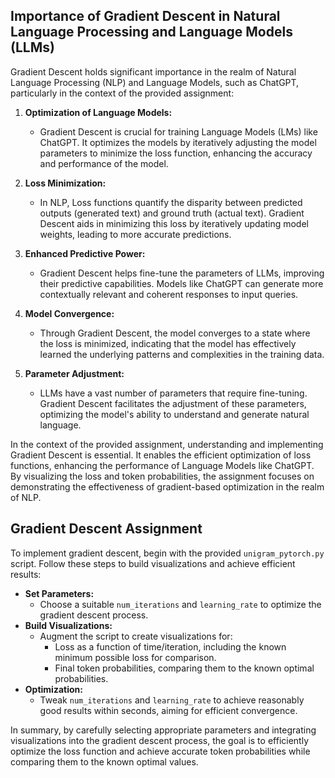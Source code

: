 ## Importance of Gradient Descent in Natural Language Processing and Language Models (LLMs)

Gradient Descent holds significant importance in the realm of Natural Language Processing (NLP) and Language Models, such as ChatGPT, particularly in the context of the provided assignment:

1. **Optimization of Language Models:**
   - Gradient Descent is crucial for training Language Models (LMs) like ChatGPT. It optimizes the models by iteratively adjusting the model parameters to minimize the loss function, enhancing the accuracy and performance of the model.

2. **Loss Minimization:**
   - In NLP, Loss functions quantify the disparity between predicted outputs (generated text) and ground truth (actual text). Gradient Descent aids in minimizing this loss by iteratively updating model weights, leading to more accurate predictions.

3. **Enhanced Predictive Power:**
   - Gradient Descent helps fine-tune the parameters of LLMs, improving their predictive capabilities. Models like ChatGPT can generate more contextually relevant and coherent responses to input queries.

4. **Model Convergence:**
   - Through Gradient Descent, the model converges to a state where the loss is minimized, indicating that the model has effectively learned the underlying patterns and complexities in the training data.

5. **Parameter Adjustment:**
   - LLMs have a vast number of parameters that require fine-tuning. Gradient Descent facilitates the adjustment of these parameters, optimizing the model's ability to understand and generate natural language.

In the context of the provided assignment, understanding and implementing Gradient Descent is essential. It enables the efficient optimization of loss functions, enhancing the performance of Language Models like ChatGPT. By visualizing the loss and token probabilities, the assignment focuses on demonstrating the effectiveness of gradient-based optimization in the realm of NLP.

## Gradient Descent Assignment 

To implement gradient descent, begin with the provided `unigram_pytorch.py` script. Follow these steps to build visualizations and achieve efficient results:
- **Set Parameters:**
   - Choose a suitable `num_iterations` and `learning_rate` to optimize the gradient descent process.
-  **Build Visualizations:**
   - Augment the script to create visualizations for:
     - Loss as a function of time/iteration, including the known minimum possible loss for comparison.
     - Final token probabilities, comparing them to the known optimal probabilities.
-  **Optimization:**
   - Tweak `num_iterations` and `learning_rate` to achieve reasonably good results within seconds, aiming for efficient convergence.

In summary, by carefully selecting appropriate parameters and integrating visualizations into the gradient descent process, the goal is to efficiently optimize the loss function and achieve accurate token probabilities while comparing them to the known optimal values.
